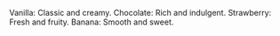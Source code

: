 Vanilla: Classic and creamy.
Chocolate: Rich and indulgent.
Strawberry: Fresh and fruity.
Banana: Smooth and sweet.